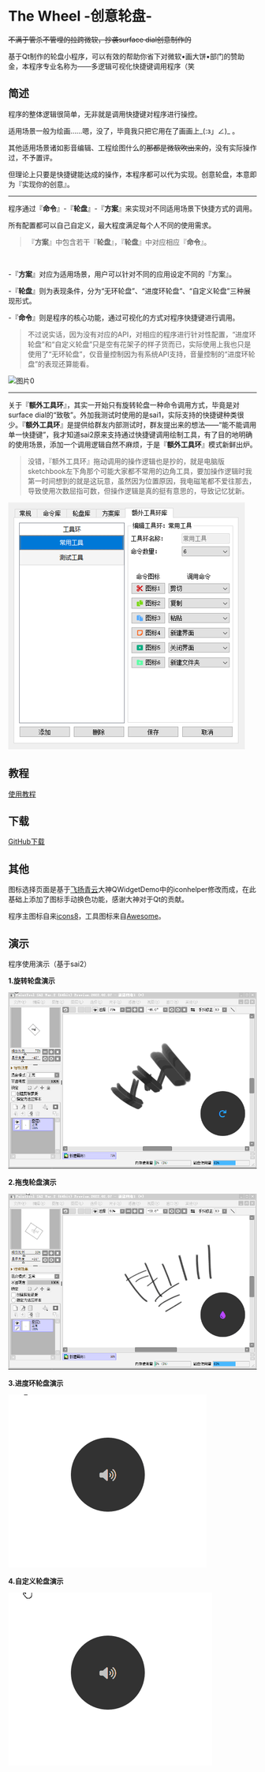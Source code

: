 # The Wheel -创意轮盘-
~~不满于管杀不管埋的拉跨微软，抄袭surface dial创意制作的~~ 

基于Qt制作的轮盘小程序，可以有效的帮助你省下对微软•画大饼•部门的赞助金，本程序专业名称为——多逻辑可视化快捷键调用程序（笑


## 简述
程序的整体逻辑很简单，无非就是调用快捷键对程序进行操控。

适用场景一般为绘画……嗯，没了，毕竟我只把它用在了画画上_(:з」∠)_ 。

其他适用场景诸如影音编辑、工程绘图什么的~~那都是微软吹出来的~~，没有实际操作过，不予置评。

但理论上只要是快捷键能达成的操作，本程序都可以代为实现。创意轮盘，本意即为『实现你的创意』。

***

程序通过『**命令**』-『**轮盘**』-『**方案**』来实现对不同适用场景下快捷方式的调用。

所有配置都可以自己自定义，最大程度满足每个人不同的使用需求。

>『**方案**』中包含若干『**轮盘**』，『**轮盘**』中对应相应『**命令**』。

<br/>

-『**方案**』对应为适用场景，用户可以针对不同的应用设定不同的『方案』。

-『**轮盘**』则为表现条件，分为“无环轮盘”、“进度环轮盘”、“自定义轮盘”三种展现形式。

-『**命令**』则是程序的核心功能，通过可视化的方式对程序快捷键进行调用。

>不过说实话，因为没有对应的API，对相应的程序进行针对性配置，“进度环轮盘”和“自定义轮盘”只是空有花架子的样子货而已，实际使用上我也只是使用了“无环轮盘”，仅音量控制因为有系统API支持，音量控制的“进度环轮盘”的表现还算能看。

![图片0](https://s3.bmp.ovh/imgs/2022/03/dfd774154a53e67b.png)

***

关于『**额外工具环**』，其实一开始只有旋转轮盘一种命令调用方式，毕竟是对surface dial的“致敬”。外加我测试时使用的是sai1，实际支持的快捷键种类很少。『**额外工具环**』是提供给群友内部测试时，群友提出来的想法——“能不能调用单一快捷键”，我才知道sai2原来支持通过快捷键调用绘制工具，有了目的地明确的使用场景，添加一个调用逻辑自然不麻烦，于是『**额外工具环**』模式新鲜出炉。

>没错，『额外工具环』拖动调用的操作逻辑也是抄的，就是电脑版sketchbook左下角那个可能大家都不常用的边角工具，要加操作逻辑时我第一时间想到的就是这玩意，虽然因为位置原因，我电磁笔都不爱往那去，导致使用次数屈指可数，但操作逻辑是真的挺有意思的，导致记忆犹新。

![图片4](https://github.com/kongbaiku/The-Wheel/blob/main/README/4.png)

## 教程

[使用教程](https://github.com/kongbaiku/The-Wheel/wiki/%E4%BD%BF%E7%94%A8%E6%95%99%E7%A8%8B)

## 下载

[GitHub下载](https://github.com/kongbaiku/The-Wheel/releases)

## 其他
图标选择页面是基于[飞扬青云](https://github.com/feiyangqingyun/QWidgetDemo)大神QWidgetDemo中的iconhelper修改而成，在此基础上添加了图标手动换色功能，感谢大神对于Qt的贡献。

程序主图标自来[icons8](https://icons8.com/)，工具图标来自[Awesome](https://fontawesome.com)。

## 演示
程序使用演示（基于sai2）

**1.旋转轮盘演示**

![演示1](https://github.com/kongbaiku/The-Wheel/blob/main/README/1.gif)

**2.拖曳轮盘演示**

![演示2](https://github.com/kongbaiku/The-Wheel/blob/main/README/2.gif)

**3.进度环轮盘演示**

![演示3](https://github.com/kongbaiku/The-Wheel/blob/main/README/3.gif)

**4.自定义轮盘演示**

![演示4](https://github.com/kongbaiku/The-Wheel/blob/main/README/4.gif)
